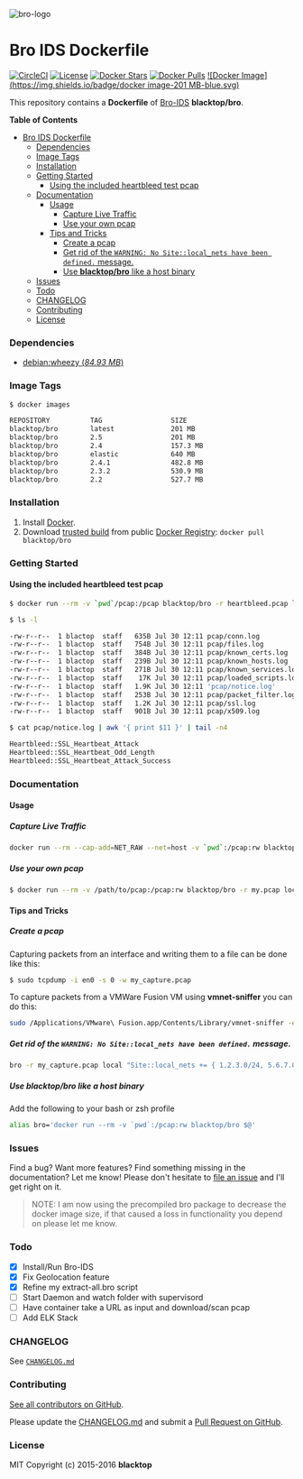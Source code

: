 ![bro-logo](https://raw.githubusercontent.com/blacktop/docker-bro/master/logo.png)

Bro IDS Dockerfile
==================

[![CircleCI](https://circleci.com/gh/blacktop/docker-bro.png?style=shield)](https://circleci.com/gh/blacktop/docker-bro) [![License](http://img.shields.io/:license-mit-blue.svg)](http://doge.mit-license.org) [![Docker Stars](https://img.shields.io/docker/stars/blacktop/bro.svg)](https://hub.docker.com/r/blacktop/bro/) [![Docker Pulls](https://img.shields.io/docker/pulls/blacktop/bro.svg)](https://hub.docker.com/r/blacktop/bro/) [![Docker Image](https://img.shields.io/badge/docker image-201 MB-blue.svg)](https://hub.docker.com/r/blacktop/bro/)

This repository contains a **Dockerfile** of [Bro-IDS](http://www.bro.org/index.html) **blacktop/bro**.

**Table of Contents**

- [Bro IDS Dockerfile](#bro-ids-dockerfile)
    - [Dependencies](#dependencies)
    - [Image Tags](#image-tags)
    - [Installation](#installation)
    - [Getting Started](#getting-started)
      - [Using the included heartbleed test pcap](#using-the-included-heartbleed-test-pcap)
    - [Documentation](#documentation)
      - [Usage](#usage)
        - [Capture Live Traffic](#capture-live-traffic)
        - [Use your own pcap](#use-your-own-pcap)
      - [Tips and Tricks](#tips-and-tricks)
        - [Create a pcap](#create-a-pcap)
        - [Get rid of the `WARNING: No Site::local_nets have been defined.` message.](#get-rid-of-the-warning-no-sitelocal_nets-have-been-defined-message)
        - [Use **blacktop/bro** like a host binary](#use-blacktopbro-like-a-host-binary)
    - [Issues](#issues)
    - [Todo](#todo)
    - [CHANGELOG](#changelog)
    - [Contributing](#contributing)
    - [License](#license)

### Dependencies

-	[debian:wheezy (*84.93 MB*\)](https://hub.docker.com/_/debian/)

### Image Tags

```bash
$ docker images

REPOSITORY          TAG                 SIZE
blacktop/bro        latest              201 MB
blacktop/bro        2.5                 201 MB
blacktop/bro        2.4                 157.3 MB
blacktop/bro        elastic             640 MB
blacktop/bro        2.4.1               482.8 MB
blacktop/bro        2.3.2               530.9 MB
blacktop/bro        2.2                 527.7 MB
```

### Installation

1.	Install [Docker](https://docs.docker.com).
2.	Download [trusted build](https://hub.docker.com/r/blacktop/bro/) from public [Docker Registry](https://hub.docker.com): `docker pull blacktop/bro`

### Getting Started

#### Using the included heartbleed test pcap

```bash
$ docker run --rm -v `pwd`/pcap:/pcap blacktop/bro -r heartbleed.pcap local "Site::local_nets += { 192.168.11.0/24 }"
```

```bash
$ ls -l

-rw-r--r--  1 blactop  staff   635B Jul 30 12:11 pcap/conn.log
-rw-r--r--  1 blactop  staff   754B Jul 30 12:11 pcap/files.log
-rw-r--r--  1 blactop  staff   384B Jul 30 12:11 pcap/known_certs.log
-rw-r--r--  1 blactop  staff   239B Jul 30 12:11 pcap/known_hosts.log
-rw-r--r--  1 blactop  staff   271B Jul 30 12:11 pcap/known_services.log
-rw-r--r--  1 blactop  staff    17K Jul 30 12:11 pcap/loaded_scripts.log
-rw-r--r--  1 blactop  staff   1.9K Jul 30 12:11 'pcap/notice.log'
-rw-r--r--  1 blactop  staff   253B Jul 30 12:11 pcap/packet_filter.log
-rw-r--r--  1 blactop  staff   1.2K Jul 30 12:11 pcap/ssl.log
-rw-r--r--  1 blactop  staff   901B Jul 30 12:11 pcap/x509.log
```

```bash
$ cat pcap/notice.log | awk '{ print $11 }' | tail -n4

Heartbleed::SSL_Heartbeat_Attack
Heartbleed::SSL_Heartbeat_Odd_Length
Heartbleed::SSL_Heartbeat_Attack_Success
```

### Documentation

#### Usage

##### Capture Live Traffic

```bash
docker run --rm --cap-add=NET_RAW --net=host -v `pwd`:/pcap:rw blacktop/bro -i eth0
```

##### Use your own pcap

```bash
$ docker run --rm -v /path/to/pcap:/pcap:rw blacktop/bro -r my.pcap local
```

#### Tips and Tricks

##### Create a pcap

Capturing packets from an interface and writing them to a file can be done like this:

```bash
$ sudo tcpdump -i en0 -s 0 -w my_capture.pcap
```

To capture packets from a VMWare Fusion VM using **vmnet-sniffer** you can do this:

```bash
sudo /Applications/VMware\ Fusion.app/Contents/Library/vmnet-sniffer -e -w my_capture.pcap vmnet8
```

##### Get rid of the `WARNING: No Site::local_nets have been defined.` message.

```bash
bro -r my_capture.pcap local "Site::local_nets += { 1.2.3.0/24, 5.6.7.0/24 }"
```

##### Use **blacktop/bro** like a host binary

Add the following to your bash or zsh profile

```bash
alias bro='docker run --rm -v `pwd`:/pcap:rw blacktop/bro $@'
```

### Issues

Find a bug? Want more features? Find something missing in the documentation? Let me know! Please don't hesitate to [file an issue](https://github.com/blacktop/docker-bro/issues/new) and I'll get right on it.

> NOTE: I am now using the precompiled bro package to decrease the docker image size, if that caused a loss in functionality you depend on please let me know.

### Todo

-	[x] Install/Run Bro-IDS
-	[x] Fix Geolocation feature
-	[x] Refine my extract-all.bro script
-	[ ] Start Daemon and watch folder with supervisord
-	[ ] Have container take a URL as input and download/scan pcap
-	[ ] Add ELK Stack

### CHANGELOG

See [`CHANGELOG.md`](https://github.com/blacktop/docker-bro/blob/master/CHANGELOG.md)

### Contributing

[See all contributors on GitHub](https://github.com/blacktop/docker-bro/graphs/contributors).

Please update the [CHANGELOG.md](https://github.com/blacktop/docker-bro/blob/master/CHANGELOG.md) and submit a [Pull Request on GitHub](https://help.github.com/articles/using-pull-requests/).

### License

MIT Copyright (c) 2015-2016 **blacktop**
